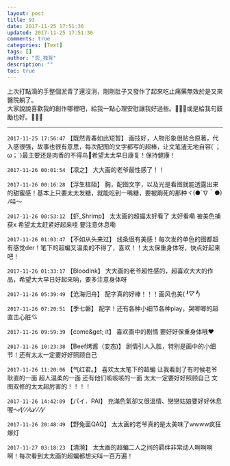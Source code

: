 ```yaml
---
layout: post
title: 93
date: 2017-11-25 17:51:36
updated: 2017-11-25 17:51:36
comments: true
categories: [Text]
tags: []
author: "恋_独哲"
description: ""
toc: true
---
```


<p dir="ltr"  >上次打點滴的手整個淤青了還沒消，剛剛肚子又發作了起來吃止痛藥無效於是又來醫院躺了。<br />大家說說喜歡我的創作哪裡吧，給我一點心理安慰讓我好過些。🤒🤒🤒或是給我句鼓勵也好。🙁🙁🙁</p>

---

`2017-11-25 17:56:47` 【既然青春如此短暂】 画技好，人物形象很贴合原著，代入感很强，故事也很有意思，每次配图的文字都写的超棒，让文笔渣无地自容(´；ω；`)最主要还是肉香的不得鸟🐤希望太太早日康复！保持健康！

`2017-11-26 00:01:54` 【凛之】 大大画的老爷最性感了！！

`2017-11-26 00:16:28` 【浮生枯陌】 胸，配图文字，以及光是看图就能透露出来的甜蜜感！基本上只要太太发糖，就能吃到一嘴糖，要被齁死的那种ヾ(●´∇｀●)ﾉ哇～

`2017-11-26 00:53:12` 【虾\_Shrimp】 太太画的超蝠太好看了 太好看嘞 被美色捕获x 希望太太赶紧好起来哇 要注意休息嘞

`2017-11-26 01:03:47` 【不如从头来过】 线条很有美感！每次发的单色的图都超有感觉der！笔下的超蝙又温柔的不得了，喜欢！！太太保重身体呀，快点好起来吧！

`2017-11-26 01:33:17` 【BloodInk】 大大画的老爷超性感的，超喜欢大大的作品，希望大大早日好起来呐，要多注意身体呀

`2017-11-26 05:39:49` 【沧海归舟】 配字真的好棒！！！画风也美(*╹▽╹*)

`2017-11-26 07:20:51` 【季七磐】 配字！还有各种小细节各种play，哭唧唧的超直击心脏💘

`2017-11-26 09:59:39` 【come&get; it】 喜欢画中的剧情 要好好保重身体哦❤️

`2017-11-26 10:23:38` 【Beef烤酱（变态)】 剧情引人入胜，特别是画中的小细节！还有太太一定要好好照顾自己

`2017-11-26 11:20:06` 【气红君。】 喜欢太太笔下的超蝙 让我看到了有时候老爷耿直的一面 超人温柔的一面 还有他们咳咳咳的一面 太太一定要好好照顾自己 文图双修的太太超厉害的！！！！

`2017-11-26 14:42:09` 【パイ．PAI】 充滿色氣卻又很溫情、戀戀姑娘要好好休息喔～⁄(⁄ ⁄ ⁄ω⁄ ⁄ ⁄)⁄

`2017-11-26 20:48:49` 【野兔菌QAQ】 太太画的老爷真的是太美味了wwww疯狂爆灯

`2017-11-27 03:18:23` 【清漪】 太太画的超蝙二人之间的羁绊非常动人啊啊啊啊！每次看到太太画的超蝙都想尖叫一百万遍！
